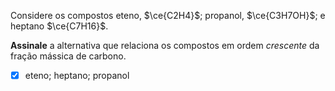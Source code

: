 Considere os compostos eteno, $\ce{C2H4}$; propanol, $\ce{C3H7OH}$; e heptano $\ce{C7H16}$.

**Assinale** a alternativa que relaciona os compostos em ordem *crescente* da fração mássica de carbono.

- [x] eteno; heptano; propanol
